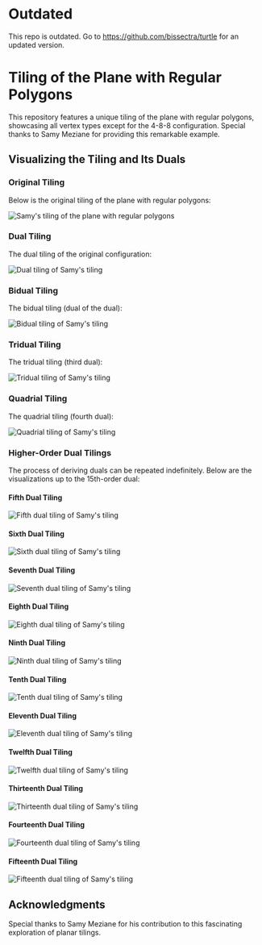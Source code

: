 # Outdated
This repo is outdated. Go to https://github.com/bissectra/turtle for an updated version.

# Tiling of the Plane with Regular Polygons

This repository features a unique tiling of the plane with regular polygons, showcasing all vertex types except for the 4-8-8 configuration. Special thanks to Samy Meziane for providing this remarkable example.

## Visualizing the Tiling and Its Duals

### Original Tiling

Below is the original tiling of the plane with regular polygons:

![Samy's tiling of the plane with regular polygons](output/samy/0.svg)

### Dual Tiling

The dual tiling of the original configuration:

![Dual tiling of Samy's tiling](output/samy/1.svg)

### Bidual Tiling

The bidual tiling (dual of the dual):

![Bidual tiling of Samy's tiling](output/samy/2.svg)

### Tridual Tiling

The tridual tiling (third dual):

![Tridual tiling of Samy's tiling](output/samy/3.svg)

### Quadrial Tiling

The quadrial tiling (fourth dual):

![Quadrial tiling of Samy's tiling](output/samy/4.svg)

### Higher-Order Dual Tilings

The process of deriving duals can be repeated indefinitely. Below are the visualizations up to the 15th-order dual:

#### Fifth Dual Tiling

![Fifth dual tiling of Samy's tiling](output/samy/5.svg)

#### Sixth Dual Tiling

![Sixth dual tiling of Samy's tiling](output/samy/6.svg)

#### Seventh Dual Tiling

![Seventh dual tiling of Samy's tiling](output/samy/7.svg)

#### Eighth Dual Tiling

![Eighth dual tiling of Samy's tiling](output/samy/8.svg)

#### Ninth Dual Tiling

![Ninth dual tiling of Samy's tiling](output/samy/9.svg)

#### Tenth Dual Tiling

![Tenth dual tiling of Samy's tiling](output/samy/10.svg)

#### Eleventh Dual Tiling

![Eleventh dual tiling of Samy's tiling](output/samy/11.svg)

#### Twelfth Dual Tiling

![Twelfth dual tiling of Samy's tiling](output/samy/12.svg)

#### Thirteenth Dual Tiling

![Thirteenth dual tiling of Samy's tiling](output/samy/13.svg)

#### Fourteenth Dual Tiling

![Fourteenth dual tiling of Samy's tiling](output/samy/14.svg)

#### Fifteenth Dual Tiling

![Fifteenth dual tiling of Samy's tiling](output/samy/15.svg)

## Acknowledgments

Special thanks to Samy Meziane for his contribution to this fascinating exploration of planar tilings.
